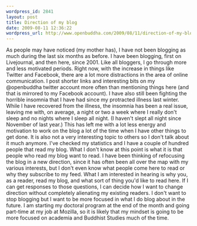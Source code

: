 ```yaml
--- 
wordpress_id: 2841
layout: post
title: Direction of my blog
date: 2009-08-11 12:36:22
wordpress_url: http://www.openbuddha.com/2009/08/11/direction-of-my-blog/
---
```

As people may have noticed (my mother has), I have not been blogging as much during the last six months as before. I have been blogging, first on Livejournal, and then here, since 2001. Like all bloggers, I go through more and less motivated periods. Right now, with the increase in things like Twitter and Facebook, there are a lot more distractions in the area of online communication. I post shorter links and interesting bits on my @openbuddha twitter account more often than mentioning things here (and that is mirrored to my Facebook account). I have also still been fighting the horrible insomnia that I have had since my protracted illness last winter. While I have recovered from the illness, the insomnia has been a real issue, leaving me with, on average, a night or two a week where I really don't sleep and no nights where I sleep all night. (I haven't slept all night since November of last year.) This has left me with a lot less energy and motivation to work on the blog a lot of the time when I have other things to get done. It is also not a very interesting topic to others so I don't talk about it much anymore. I've checked my statistics and I have a couple of hundred people that read my blog. What I don't know at this point is what it is that people who read my blog want to read. I have been thinking of refocusing the blog in a new direction, since it has often been all over the map with my various interests, but I don't even know what people come here to read or why they subscribe to my feed. What I am interested in hearing is why you, as a reader, read my blog, and what sort of thing you'd like to read here. If I can get responses to those questions, I can decide how I want to change direction without completely alienating my existing readers. I don't want to stop blogging but I want to be more focused in what I do blog about in the future. I am starting my doctoral program at the end of the month and going part-time at my job at Mozilla, so it is likely that my mindset is going to be more focused on academia and Buddhist Studies much of the time.